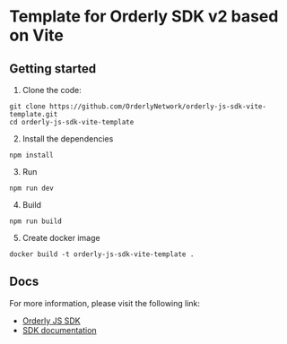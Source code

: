 # Template for Orderly SDK v2 based on Vite

## Getting started

1. Clone the code:

```
git clone https://github.com/OrderlyNetwork/orderly-js-sdk-vite-template.git
cd orderly-js-sdk-vite-template
```

2. Install the dependencies

```
npm install
```

3. Run

```
npm run dev
```

4. Build

```
npm run build
```

5. Create docker image

```
docker build -t orderly-js-sdk-vite-template .
```

## Docs

For more information, please visit the following link:

- [Orderly JS SDK](https://github.com/OrderlyNetwork/js-sdk)
- [SDK documentation](https://orderly.network/docs/sdks)
